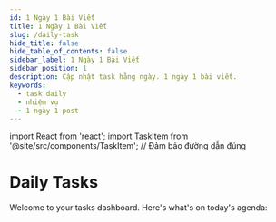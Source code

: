 ```yaml
---
id: 1 Ngày 1 Bài Viết
title: 1 Ngày 1 Bài Viết
slug: /daily-task
hide_title: false
hide_table_of_contents: false
sidebar_label: 1 Ngày 1 Bài Viết
sidebar_position: 1
description: Cập nhật task hằng ngày. 1 ngày 1 bài viết.
keywords:
  - task daily
  - nhiệm vụ
  - 1 ngày 1 post
---
```

import React from 'react';
import TaskItem from '@site/src/components/TaskItem'; // Đảm bảo đường dẫn đúng

# Daily Tasks

Welcome to your tasks dashboard. Here's what's on today's agenda:

<TaskItem name="Complete Docusaurus setup" isCompleted={true} />
<TaskItem name="Write first blog post" isCompleted={false} />
<TaskItem name="Update project documentation" isCompleted={false} />
